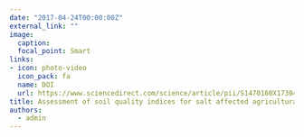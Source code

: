 ```yaml
---
date: "2017-04-24T00:00:00Z"
external_link: ""
image:
  caption: 
  focal_point: Smart
links:
- icon: photo-video
  icon_pack: fa
  name: DOI
  url: https://www.sciencedirect.com/science/article/pii/S1470160X1730479X
title: Assessment of soil quality indices for salt affected agricultural land in Kurdistan Province Iran
authors: 
  - admin
---
```

